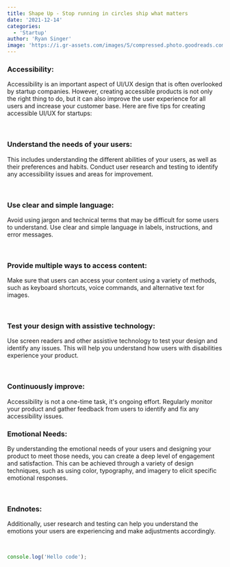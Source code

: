 ```yaml
---
title: Shape Up - Stop running in circles ship what matters
date: '2021-12-14'
categories:
  - 'Startup'
author: 'Ryan Singer'
image: 'https://i.gr-assets.com/images/S/compressed.photo.goodreads.com/books/1606042963l/55987183._SY475_.jpg'
---
```


<script>
import CodeHeader from '$lib/components/codeheader/CodeHeader.svelte';
</script>

### Accessibility:

Accessibility is an important aspect of UI/UX design that is often overlooked by startup companies. However, creating accessible products is not only the right thing to do, but it can also improve the user experience for all users and increase your customer base. Here are five tips for creating accessible UI/UX for startups:

<br/>

### Understand the needs of your users:

This includes understanding the different abilities of your users, as well as their preferences and habits. Conduct user research and testing to identify any accessibility issues and areas for improvement.

<br/>

### Use clear and simple language:

Avoid using jargon and technical terms that may be difficult for some users to understand. Use clear and simple language in labels, instructions, and error messages.

<br/>

### Provide multiple ways to access content:

Make sure that users can access your content using a variety of methods, such as keyboard shortcuts, voice commands, and alternative text for images.

<br/>

### Test your design with assistive technology:

Use screen readers and other assistive technology to test your design and identify any issues. This will help you understand how users with disabilities experience your product.

<br/>

### Continuously improve:

Accessibility is not a one-time task, it's ongoing effort. Regularly monitor your product and gather feedback from users to identify and fix any accessibility issues.

### Emotional Needs:

By understanding the emotional needs of your users and designing your product to meet those needs, you can create a deep level of engagement and satisfaction. This can be achieved through a variety of design techniques, such as using color, typography, and imagery to elicit specific emotional responses.

<br/>

### Endnotes:

Additionally, user research and testing can help you understand the emotions your users are experiencing and make adjustments accordingly.

<br/>

<CodeHeader title=" 🖥️ Terminal – src/lib/posts"/>

```ts
console.log('Hello code');
```
